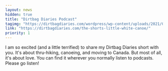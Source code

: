 ```yaml
---
layout: news
hidden: true
title: "Dirtbag Diaries Podcast"
tagimg: "https://dirtbagdiaries.com/wordpress/wp-content/uploads/2021/02/LittleWhiteCanoe_TC_3-1536x1536.jpg"
link: "https://dirtbagdiaries.com/the-shorts-little-white-canoe/"
priority: 1
---
```


I am so excited (and a little terrified) to share my Dirtbag Diaries short with you. It's about thru-hiking, canoeing, and moving to Canada. But most of all, it's about love. You can find it wherever you normally listen to podcasts. Please go listen!
